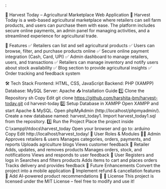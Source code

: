 :

🚜 Harvest Today – Agricultural Marketplace Web Application 🌾
Harvest Today is a web-based agricultural marketplace where retailers can sell farm products, and users can purchase them with ease. The platform includes secure online payments, an admin panel for managing activities, and a streamlined experience for agricultural trade.

🔹 Features
✅ Retailers can list and sell agricultural products
✅ Users can browse, filter, and purchase products online
✅ Secure online payment integration (Cash, Card, UPI)
✅ Admin dashboard to manage retailers, users, and transactions
✅ Retailers can manage inventory and notify users about stock availability
✅ Blog section to provide agricultural insights
✅ Order tracking and feedback system

🛠️ Tech Stack
Frontend: HTML, CSS, JavaScript
Backend: PHP (XAMPP)
Database: MySQL
Server: Apache
📥 Installation Guide
1️⃣ Clone the Repository
sh
Copy
Edit
git clone https://github.com/harshita-bm/harvest-today.git
cd harvest-today
2️⃣ Setup Database in XAMPP
Open XAMPP and start Apache & MySQL.
Open phpMyAdmin (http://localhost/phpmyadmin/).
Create a new database named: harvest_today1.
Import harvest_today1.sql from the repository.
3️⃣ Run the Project
Place the project inside C:\xampp\htdocs\harvest_today
Open your browser and go to:
arduino
Copy
Edit
http://localhost/harvest_today/
👤 User Roles & Modules
👨‍💼 Admin
Approves retailers & users
Manages categories, orders, payments, and reports
Uploads agriculture blogs
Views customer feedback
🛒 Retailer
Adds, updates, and removes products
Manages orders, stock, and notifications
Views and responds to user feedback
👤 User
Registers and logs in
Searches and filters products
Adds items to cart and places orders
Tracks delivery and provides feedback
🚀 Future Enhancements
Convert the project into a mobile application 📱
Implement refund & cancellation features 🔄
Add AI-powered product recommendations 🤖
📜 License
This project is licensed under the MIT License – feel free to modify and use it!

